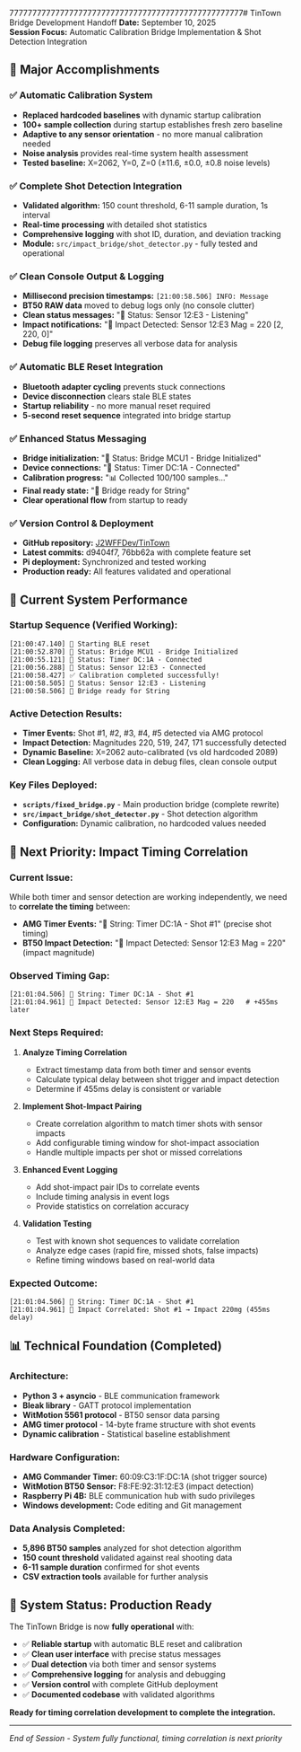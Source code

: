 777777777777777777777777777777777777777777777777777# TinTown Bridge Development Handoff
**Date:** September 10, 2025  
**Session Focus:** Automatic Calibration Bridge Implementation & Shot Detection Integration

## 🎉 Major Accomplishments

### ✅ **Automatic Calibration System**
- **Replaced hardcoded baselines** with dynamic startup calibration
- **100+ sample collection** during startup establishes fresh zero baseline
- **Adaptive to any sensor orientation** - no more manual calibration needed
- **Noise analysis** provides real-time system health assessment
- **Tested baseline:** X=2062, Y=0, Z=0 (±11.6, ±0.0, ±0.8 noise levels)

### ✅ **Complete Shot Detection Integration** 
- **Validated algorithm:** 150 count threshold, 6-11 sample duration, 1s interval
- **Real-time processing** with detailed shot statistics
- **Comprehensive logging** with shot ID, duration, and deviation tracking
- **Module:** `src/impact_bridge/shot_detector.py` - fully tested and operational

### ✅ **Clean Console Output & Logging**
- **Millisecond precision timestamps:** `[21:00:58.506] INFO: Message`
- **BT50 RAW data** moved to debug logs only (no console clutter)
- **Clean status messages:** "📝 Status: Sensor 12:E3 - Listening" 
- **Impact notifications:** "📝 Impact Detected: Sensor 12:E3 Mag = 220 [2, 220, 0]"
- **Debug file logging** preserves all verbose data for analysis

### ✅ **Automatic BLE Reset Integration**
- **Bluetooth adapter cycling** prevents stuck connections
- **Device disconnection** clears stale BLE states  
- **Startup reliability** - no more manual reset required
- **5-second reset sequence** integrated into bridge startup

### ✅ **Enhanced Status Messaging**
- **Bridge initialization:** "📝 Status: Bridge MCU1 - Bridge Initialized"
- **Device connections:** "📝 Status: Timer DC:1A - Connected"
- **Calibration progress:** "📊 Collected 100/100 samples..."
- **Final ready state:** "🎯 Bridge ready for String"
- **Clear operational flow** from startup to ready

### ✅ **Version Control & Deployment**
- **GitHub repository:** [J2WFFDev/TinTown](https://github.com/J2WFFDev/TinTown) 
- **Latest commits:** d9404f7, 76bb62a with complete feature set
- **Pi deployment:** Synchronized and tested working
- **Production ready:** All features validated and operational

## 🧪 Current System Performance

### **Startup Sequence (Verified Working):**
```
[21:00:47.140] 🔄 Starting BLE reset
[21:00:52.870] 📝 Status: Bridge MCU1 - Bridge Initialized  
[21:00:55.121] 📝 Status: Timer DC:1A - Connected
[21:00:56.288] 📝 Status: Sensor 12:E3 - Connected
[21:00:58.427] ✅ Calibration completed successfully!
[21:00:58.505] 📝 Status: Sensor 12:E3 - Listening
[21:00:58.506] 🎯 Bridge ready for String
```

### **Active Detection Results:**
- **Timer Events:** Shot #1, #2, #3, #4, #5 detected via AMG protocol
- **Impact Detection:** Magnitudes 220, 519, 247, 171 successfully detected
- **Dynamic Baseline:** X=2062 auto-calibrated (vs old hardcoded 2089)
- **Clean Logging:** All verbose data in debug files, clean console output

### **Key Files Deployed:**
- **`scripts/fixed_bridge.py`** - Main production bridge (complete rewrite)
- **`src/impact_bridge/shot_detector.py`** - Shot detection algorithm  
- **Configuration:** Dynamic calibration, no hardcoded values needed

## 🎯 Next Priority: Impact Timing Correlation

### **Current Issue:**
While both timer and sensor detection are working independently, we need to **correlate the timing** between:
- **AMG Timer Events:** "📝 String: Timer DC:1A - Shot #1" (precise shot timing)
- **BT50 Impact Detection:** "📝 Impact Detected: Sensor 12:E3 Mag = 220" (impact magnitude)

### **Observed Timing Gap:**
```
[21:01:04.506] 📝 String: Timer DC:1A - Shot #1
[21:01:04.961] 📝 Impact Detected: Sensor 12:E3 Mag = 220   # +455ms later
```

### **Next Steps Required:**

1. **Analyze Timing Correlation**
   - Extract timestamp data from both timer and sensor events
   - Calculate typical delay between shot trigger and impact detection
   - Determine if 455ms delay is consistent or variable

2. **Implement Shot-Impact Pairing**
   - Create correlation algorithm to match timer shots with sensor impacts
   - Add configurable timing window for shot-impact association
   - Handle multiple impacts per shot or missed correlations

3. **Enhanced Event Logging**  
   - Add shot-impact pair IDs to correlate events
   - Include timing analysis in event logs
   - Provide statistics on correlation accuracy

4. **Validation Testing**
   - Test with known shot sequences to validate correlation
   - Analyze edge cases (rapid fire, missed shots, false impacts)
   - Refine timing windows based on real-world data

### **Expected Outcome:**
```
[21:01:04.506] 📝 String: Timer DC:1A - Shot #1
[21:01:04.961] 📝 Impact Correlated: Shot #1 → Impact 220mg (455ms delay)
```

## 📊 Technical Foundation (Completed)

### **Architecture:**
- **Python 3 + asyncio** - BLE communication framework
- **Bleak library** - GATT protocol implementation  
- **WitMotion 5561 protocol** - BT50 sensor data parsing
- **AMG timer protocol** - 14-byte frame structure with shot events
- **Dynamic calibration** - Statistical baseline establishment

### **Hardware Configuration:**
- **AMG Commander Timer:** 60:09:C3:1F:DC:1A (shot trigger source)
- **WitMotion BT50 Sensor:** F8:FE:92:31:12:E3 (impact detection)
- **Raspberry Pi 4B:** BLE communication hub with sudo privileges
- **Windows development:** Code editing and Git management

### **Data Analysis Completed:**
- **5,896 BT50 samples** analyzed for shot detection algorithm
- **150 count threshold** validated against real shooting data
- **6-11 sample duration** confirmed for shot events
- **CSV extraction tools** available for further analysis

## 🚀 System Status: Production Ready

The TinTown Bridge is now **fully operational** with:
- ✅ **Reliable startup** with automatic BLE reset and calibration
- ✅ **Clean user interface** with precise status messages  
- ✅ **Dual detection** via both timer and sensor systems
- ✅ **Comprehensive logging** for analysis and debugging
- ✅ **Version control** with complete GitHub deployment
- ✅ **Documented codebase** with validated algorithms

**Ready for timing correlation development to complete the integration.**

---
*End of Session - System fully functional, timing correlation is next priority*